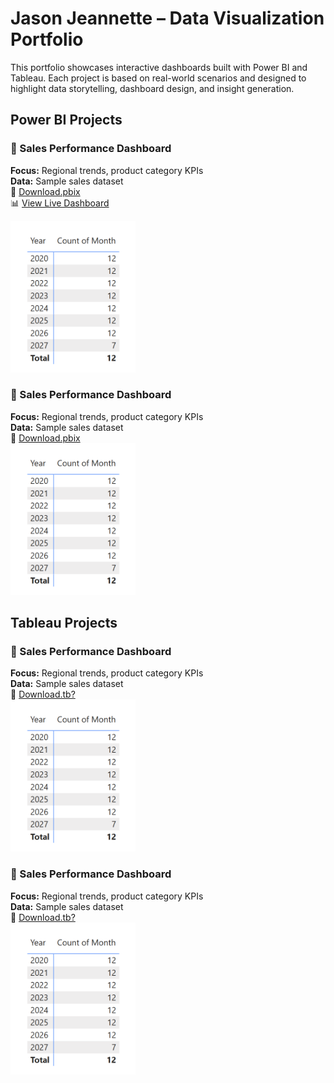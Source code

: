 # Jason Jeannette – Data Visualization Portfolio

This portfolio showcases interactive dashboards built with Power BI and Tableau. Each project is based on real-world scenarios and designed to highlight data storytelling, dashboard design, and insight generation.

## Power BI Projects

### 🔹 Sales Performance Dashboard
**Focus:** Regional trends, product category KPIs  
**Data:** Sample sales dataset  
📁 [Download.pbix](PowerBI/SalesReport/SalesReport.pbix)  
📊 [View Live Dashboard](https://app.powerbi.com/reportEmbed?reportId=437cef09-48da-41b0-a87d-7dd2b8f77b3b&autoAuth=true&ctid=eccf81a1-6a96-42b8-93ed-309f056376bb)

<img src="PowerBI/SalesReport/SalesReport_01.png" alt="Sales Report" width="200" height="auto">

### 🔹 Sales Performance Dashboard
**Focus:** Regional trends, product category KPIs  
**Data:** Sample sales dataset  
📁 [Download.pbix](PowerBI/SalesReport/SalesReport.pbix)  
<img src="PowerBI/SalesReport/SalesReport_01.png" alt="Sales Report" width="200" height="auto">


## Tableau Projects

### 🔹 Sales Performance Dashboard
**Focus:** Regional trends, product category KPIs  
**Data:** Sample sales dataset  
📁 [Download.tb?](PowerBI/SalesReport/SalesReport.pbix)  
<img src="PowerBI/SalesReport/SalesReport_01.png" alt="Sales Report" width="200" height="auto">

### 🔹 Sales Performance Dashboard
**Focus:** Regional trends, product category KPIs  
**Data:** Sample sales dataset  
📁 [Download.tb?](PowerBI/SalesReport/SalesReport.pbix)  
<img src="PowerBI/SalesReport/SalesReport_01.png" alt="Sales Report" width="200" height="auto">
